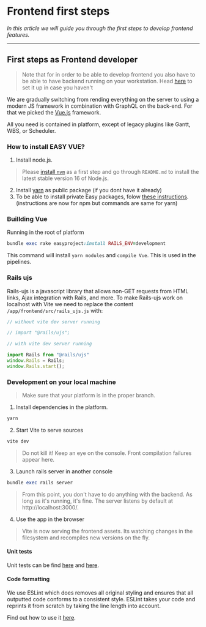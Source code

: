 # Frontend first steps

*In this article we will guide you through the first steps to develop frontend features.*

---

## First steps as Frontend developer

<!-- theme: danger -->
> Note that for in order to be able to develop frontend you also have to be able to have backend running on your workstation. Head [here](https://easysoftware.stoplight.io/docs/developer-portal-devs/docs/Backend_tutorials/BE-First_steps.md) to set it up in case you haven't

We are gradually switching from rending everything on the server to using a modern JS framework in combination with GraphQL on the back-end. For that we picked the [Vue.js](https://vuejs.org/) framework.

All you need is contained in platform, except of legacy plugins like Gantt, WBS, or Scheduler.

### How to install EASY VUE? 

1. Install node.js. 
>   Please [install `nvm`](https://github.com/nvm-sh/nvm) as a first step and go through `README.md` to install the latest stable version 16 of Node.js.
2. Install [yarn](https://yarnpkg.com/getting-started) as public package (if you dont have it already)
3. To be able to install private Easy packages, folow [these instructions](https://nodes.easysoftware.com/-/help). (instructions are now for npm but commands are same for yarn)

### Buillding Vue

Running in the root of platform 

```ruby
bundle exec rake easyproject:install RAILS_ENV=development
```

This command will install `yarn modules` and `compile Vue`. This is used in the pipelines.

### Rails ujs

Rails-ujs is a javascript library that allows non-GET requests from HTML links, Ajax integration with Rails, and more.
To make Rails-ujs work on localhost with Vite we need to replace the content `/app/frontend/src/rails_ujs.js` with:
```javascript
// without vite dev server running

// import "@rails/ujs";

// with vite dev server running

import Rails from "@rails/ujs"
window.Rails = Rails;
window.Rails.start();
```
### Development on your local machine

> Make sure that your platform is in the proper branch.

1. Install dependencies in the platform. 

```ruby
yarn
```

2. Start Vite to serve sources

```ruby
vite dev
```

<!-- theme: danger -->
> Do not kill it! Keep an eye on the console. Front compilation failures appear here.

3. Launch rails server in another console

```ruby
bundle exec rails server
```
> From this point, you don't have to do anything with the backend. As long as it's running, it's fine. The server listens by default at http://localhost:3000/.

4. Use the app in the browser 

> Vite is now serving the frontend assets. Its watching changes in the filesystem and recompiles new versions on the fly.

#### Unit tests

Unit tests can be find [here](https://vue-test-utils.vuejs.org/) and [here](https://jestjs.io/). 

#### Code formatting

We use ESLint which does removes all original styling and ensures that all outputted code conforms to a consistent style.
ESLint takes your code and reprints it from scratch by taking the line length into account.

Find out how to use it [here](https://eslint.org/docs/user-guide/getting-started). 
